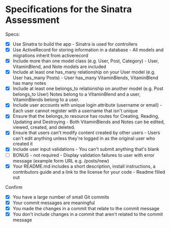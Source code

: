 # Specifications for the Sinatra Assessment

Specs:
- [x] Use Sinatra to build the app - Sinatra is used for controllers
- [x] Use ActiveRecord for storing information in a database - All models and migrations inherit from activerecord
- [x] Include more than one model class (e.g. User, Post, Category) - User, VitaminBlend, and Note models are included
- [x] Include at least one has_many relationship on your User model (e.g. User has_many Posts) - User has_many VitaminBlends, VitaminBlend has many notes
- [x] Include at least one belongs_to relationship on another model (e.g. Post belongs_to User) Notes belong to a VitaminBlend and a user, VitaminBlends belong to a user.
- [x] Include user accounts with unique login attribute (username or email) - Each user cannot register with a username that isn't unique
- [x] Ensure that the belongs_to resource has routes for Creating, Reading, Updating and Destroying - Both VitaminBlends and Notes can be edited, viewed, created, and deleted.
- [x] Ensure that users can't modify content created by other users - Users can't edit anything unless they're logged in as the original user who created it
- [x] Include user input validations - You can't submit anything that's blank
- [ ] BONUS - not required - Display validation failures to user with error message (example form URL e.g. /posts/new)
- [x] Your README.md includes a short description, install instructions, a contributors guide and a link to the license for your code - Readme filled out

Confirm
- [x] You have a large number of small Git commits
- [x] Your commit messages are meaningful
- [x] You made the changes in a commit that relate to the commit message
- [x] You don't include changes in a commit that aren't related to the commit message
